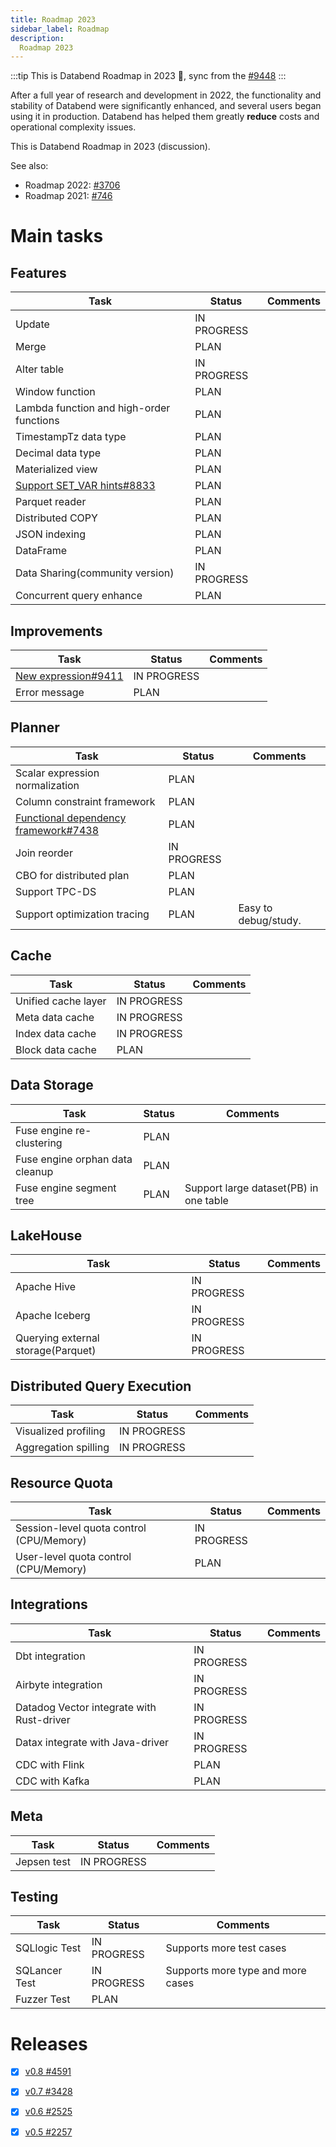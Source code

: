 ```yaml
---
title: Roadmap 2023
sidebar_label: Roadmap
description:
  Roadmap 2023
---
```



:::tip
This is Databend Roadmap in 2023 :rocket:, sync from the [#9448](https://github.com/datafuselabs/databend/issues/9448)
:::

After a full year of research and development in 2022, the functionality and stability of Databend were significantly enhanced, and several users began using it in production. Databend has helped them greatly **reduce** costs and operational complexity issues.

This is Databend Roadmap in 2023 (discussion).

See also:
* Roadmap 2022: [#3706](https://github.com/datafuselabs/databend/issues/3706)
* Roadmap 2021: [#746](https://github.com/datafuselabs/databend/issues/746)

# Main tasks

## Features

| Task                                                                               | Status      | Comments |
|------------------------------------------------------------------------------------|-------------|----------|
| Update                                                                             | IN PROGRESS |          |
| Merge                                                                              | PLAN        |          |
| Alter table                                                                        | IN PROGRESS |          |
| Window function                                                                    | PLAN        |          |
| Lambda function and high-order functions                                           | PLAN        |          |
| TimestampTz data type                                                              | PLAN        |          |
| Decimal data type                                                                  | PLAN        |          |
| Materialized view                                                                  | PLAN        |          |
| [Support SET_VAR hints#8833](https://github.com/datafuselabs/databend/issues/8833) | PLAN        |          |
| Parquet reader                                                                     | PLAN        |          |
| Distributed COPY                                                                   | PLAN        |          |
| JSON indexing                                                                      | PLAN        |          |
| DataFrame                                                                          | PLAN        |          |
| Data Sharing(community version)                                                    | IN PROGRESS |          |
| Concurrent query enhance                                                   | PLAN |          |

## Improvements

| Task                                                                      | Status      | Comments |
|---------------------------------------------------------------------------|-------------|----------|
| [New expression#9411](https://github.com/datafuselabs/databend/pull/9411) | IN PROGRESS |          |
| Error message                                                             | PLAN        |          |

## Planner

| Task                                                                                         | Status      | Comments             |
|----------------------------------------------------------------------------------------------|-------------|----------------------|
| Scalar expression normalization                                                              | PLAN        |                      |
| Column constraint framework                                                                  | PLAN        |                      |
| [Functional dependency framework#7438](https://github.com/datafuselabs/databend/issues/7438) | PLAN        |                      |
| Join reorder                                                                                 | IN PROGRESS |                      |
| CBO for distributed plan                                                                     | PLAN        |                      |
| Support TPC-DS                                                                               | PLAN        |                      |
| Support optimization tracing                                                                 | PLAN        | Easy to debug/study. |

## Cache

| Task                | Status  | Comments |
|---------------------|---------|----------|
| Unified cache layer | IN PROGRESS |          |
| Meta data cache     | IN PROGRESS |          |
| Index data cache    | IN PROGRESS |          |
| Block data cache    | PLAN    |          |

## Data Storage

| Task                            | Status | Comments                               |
|---------------------------------|--------|----------------------------------------|
| Fuse engine re-clustering       | PLAN   |                                        |
| Fuse engine orphan data cleanup | PLAN   |                                        |
| Fuse engine segment tree        | PLAN   | Support large dataset(PB) in one table |

## LakeHouse

| Task                               | Status      | Comments |
|------------------------------------|-------------|----------|
| Apache Hive                        | IN PROGRESS |          |
| Apache Iceberg                     | IN PROGRESS |          |
| Querying external storage(Parquet) | IN PROGRESS |          |

## Distributed Query Execution

| Task                 | Status      | Comments |
|----------------------|-------------|----------|
| Visualized profiling | IN PROGRESS |          |
| Aggregation spilling | IN PROGRESS |          |

## Resource Quota

| Task                                     | Status      | Comments |
|------------------------------------------|-------------|----------|
| Session-level quota control (CPU/Memory) | IN PROGRESS |          |
| User-level quota control (CPU/Memory)    | PLAN        |          |


## Integrations

| Task                                      | Status      | Comments |
|-------------------------------------------|-------------|----------|
| Dbt integration                           | IN PROGRESS |          |
| Airbyte integration                       | IN PROGRESS |          |
| Datadog Vector integrate with Rust-driver | IN PROGRESS |          |
| Datax integrate with Java-driver          | IN PROGRESS |          |
| CDC with Flink                            | PLAN        |          |
| CDC with Kafka                            | PLAN        |          |


## Meta

| Task        | Status      | Comments |
|-------------|-------------|----------|
| Jepsen test | IN PROGRESS |          |

## Testing

| Task          | Status      | Comments                          |
|---------------|-------------|-----------------------------------|
| SQLlogic Test | IN PROGRESS | Supports more test cases          |
| SQLancer Test | IN PROGRESS | Supports more type and more cases |
| Fuzzer Test   | PLAN        |                                   |

# Releases
- [x] [v0.8 #4591](https://github.com/datafuselabs/databend/issues/4591)
- [x] [v0.7 #3428](https://github.com/datafuselabs/databend/issues/2328)
- [x] [v0.6 #2525](https://github.com/datafuselabs/databend/issues/2525)
- [x] [v0.5 #2257](https://github.com/datafuselabs/databend/issues/2257)

